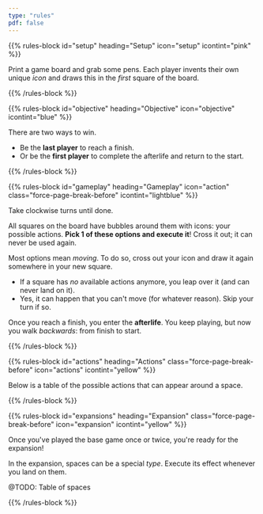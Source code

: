 ```yaml
---
type: "rules"
pdf: false
---
```


{{% rules-block id="setup" heading="Setup" icon="setup" icontint="pink" %}}

Print a game board and grab some pens. Each player invents their own unique _icon_ and draws this in the _first_ square of the board.

{{% /rules-block %}}

{{% rules-block id="objective" heading="Objective" icon="objective" icontint="blue" %}}

There are two ways to win.

* Be the **last player** to reach a finish.
* Or be the **first player** to complete the afterlife and return to the start.

{{% /rules-block %}}

{{% rules-block id="gameplay" heading="Gameplay" icon="action" class="force-page-break-before" icontint="lightblue" %}}

Take clockwise turns until done. 

All squares on the board have bubbles around them with icons: your possible actions. **Pick 1 of these options and execute it**! Cross it out; it can never be used again.

Most options mean _moving_. To do so, cross out your icon and draw it again somewhere in your new square.

* If a square has _no_ available actions anymore, you leap over it (and can never land on it).
* Yes, it can happen that you can't move (for whatever reason). Skip your turn if so.

Once you reach a finish, you enter the **afterlife**. You keep playing, but now you walk _backwards_: from finish to start.

{{% /rules-block %}}

{{% rules-block id="actions" heading="Actions" class="force-page-break-before" icon="actions" icontint="yellow" %}}

Below is a table of the possible actions that can appear around a space.

{{% /rules-block %}}

{{% rules-block id="expansions" heading="Expansion" class="force-page-break-before" icon="expansion" icontint="yellow" %}}

Once you've played the base game once or twice, you're ready for the expansion!

In the expansion, spaces can be a special _type_. Execute its effect whenever you land on them.

@TODO: Table of spaces




{{% /rules-block %}}




